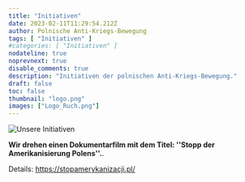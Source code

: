 ```yaml
---
title: "Initiativen"
date: 2023-02-11T11:29:54.212Z
author: Polnische Anti-Kriegs-Bewegung
tags: [ "Initiativen" ]
#categories: [ "Initiativen" ]
nodateline: true
noprevnext: true
disable_comments: true
description: "Initiativen der polnischen Anti-Kriegs-Bewegung."
draft: false
toc: false
thumbnail: "logo.png"
images: ["Logo_Ruch.png"]
---
```

![Unsere Initiativen](/SAP-1.jpeg)


__Wir drehen einen Dokumentarfilm mit dem Titel: ''Stopp der Amerikanisierung Polens''.__.


Details: https://stopamerykanizacji.pl/

